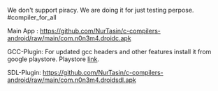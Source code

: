 We don't support piracy. We are doing it for just testing perpose.
#compiler_for_all

Main App : https://github.com/NurTasin/c-compilers-android/raw/main/com.n0n3m4.droidc.apk

GCC-Plugin: For updated gcc headers and other features install it from google playstore. Playstore <a href="https://play.google.com/store/apps/details?id=com.n0n3m4.gcc4droid&hl=en_US&gl=US&referrer=utm_source%3Dgoogle%26utm_medium%3Dorganic%26utm_term%3Dgcc+plugin+for+c4droid&pcampaignid=APPU_1_Rb5BYKDoA_Od4-EP3dOKMA">link</a>.

SDL-Plugin: https://github.com/NurTasin/c-compilers-android/raw/main/com.n0n3m4.droidsdl.apk
